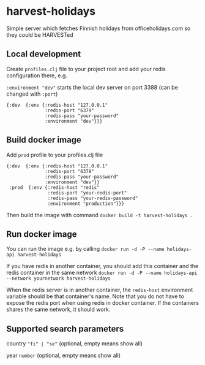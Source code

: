 # harvest-holidays

Simple server which fetches Finnish holidays from officeholidays.com so they could be HARVESTed

## Local development

Create `profiles.clj` file to your project root and add your redis configuration there, e.g.

`:environment "dev"` starts the local dev server on port 3388 (can be changed with `:port`)

```
{:dev  {:env {:redis-host "127.0.0.1"
              :redis-port "6379"
              :redis-pass "your-password"
              :environment "dev"}}}
```

## Build docker image

Add `prod` profile to your profiles.clj file

```
{:dev  {:env {:redis-host "127.0.0.1"
              :redis-port "6379"
              :redis-pass "your-password"
              :environment "dev"}}
 :prod  {:env {:redis-host "redis"
               :redis-port "your-redis-port"
               :redis-pass "your-redis-password"
               :environment "production"}}}
```

Then build the image with command `docker build -t harvest-holidays .`

## Run docker image

You can run the image e.g. by calling `docker run -d -P --name holidays-api harvest-holidays`

If you have redis in another container, you should add this container and the redis container in the same network `docker run -d -P --name holidays-api --network yournetwork harvest-holidays`

When the redis server is in another container, the `redis-host` environment variable should be that container's name. Note that you do not have to expose the redis port when using redis in docker container. If the containers shares the same network, it should work.

## Supported search parameters

country `"fi" | "se"` (optional, empty means show all)

year `number` (optional, empty means show all)

